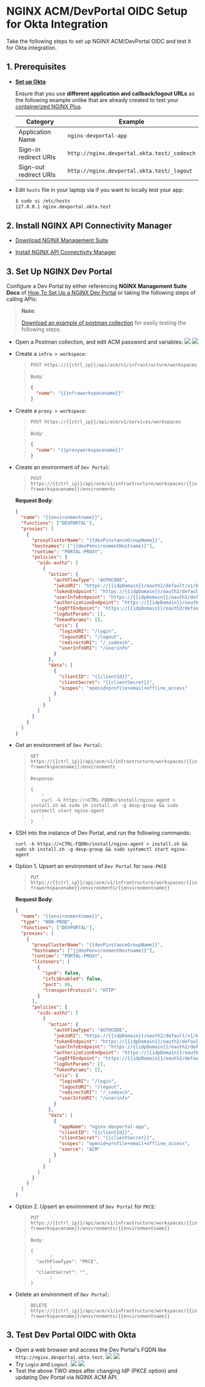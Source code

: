 # NGINX ACM/DevPortal OIDC Setup for Okta Integration

Take the following steps to set up NGINX ACM/DevPortal OIDC and test it for Okta integration.

## 1. Prerequisites

- [**Set up Okta**](./01-IdP-Setup.md)

  Ensure that you use **different application and callback/logout URLs** as the following example unlike that are already created to test your [containerized NGINX Plus](./02-NGINX-Plus-Setup.md).

  | Category               | Example                                     |
  | ---------------------- | ------------------------------------------- |
  | Application Name       | `nginx-devportal-app`                       |
  | Sign-in redirect URIs  | `http://nginx.devportal.okta.test/_codexch` |
  | Sign-out redirect URIs | `http://nginx.devportal.okta.test/_logout`  |

- Edit `hosts` file in your laptop via if you want to locally test your app:

  ```bash
  $ sudo vi /etc/hosts
  127.0.0.1 nginx.devportal.okta.test
  ```

## 2. Install NGINX API Connectivity Manager

- [Download NGINX Management Suite](https://docs.nginx.com/nginx-management-suite/)

- [Install NGINX API Connectivity Manager](https://docs.nginx.com/nginx-management-suite/admin-guides/installation/install-guide/)

## 3. Set Up NGINX Dev Portal

Configure a Dev Portal by either referencing **NGINX Management Suite Docs** of [How To Set Up a NGINX Dev Portal](https://docs.nginx.com/nginx-management-suite/acm/getting-started/add-devportal/) or taking the following steps of calling APIs:

> **Note**:
>
> [Download an example of postman collection](./ACM-DevPortal-OIDC-for-Okta.postman_collection) for easily testing the following steps.

- Open a Postman collection, and edit ACM password and variables:
  ![](./img/postman-auth.png)
  ![](./img/postman-variables.png)

- Create a `infra > workspace`:

  > `POST https://{{ctrl_ip}}/api/acm/v1/infrastructure/workspaces`
  >
  > `Body`:
  >
  > ```json
  > {
  >   "name": "{{infraworkspacename}}"
  > }
  > ```

- Create a `proxy > workspace`:

  > `POST https://{{ctrl_ip}}/api/acm/v1/services/workspaces`
  >
  > `Body`:
  >
  > ```json
  > {
  >   "name": "{{proxyworkspacename}}"
  > }
  > ```

- Create an environment of `Dev Portal`:

  > `POST https://{{ctrl_ip}}/api/acm/v1/infrastructure/workspaces/{{infraworkspacename}}/environments`

  **Request Body**:

  ```json
  {
    "name": "{{environmentname}}",
    "functions": ["DEVPORTAL"],
    "proxies": [
      {
        "proxyClusterName": "{{devPinstanceGroupName}}",
        "hostnames": ["{{devPenvironmentHostname}}"],
        "runtime": "PORTAL-PROXY",
        "policies": {
          "oidc-authz": [
            {
              "action": {
                "authFlowType": "AUTHCODE",
                "jwksURI": "https://{{idpDomain}}/oauth2/default/v1/keys",
                "tokenEndpoint": "https://{{idpDomain}}/oauth2/default/v1/token",
                "userInfoEndpoint": "https://{{idpDomain}}/oauth2/default/v1/userinfo",
                "authorizationEndpoint": "https://{{idpDomain}}/oauth2/default/v1/authorize",
                "logOffEndpoint": "https://{{idpDomain}}/oauth2/default/v1/logout",
                "logOutParams": [],
                "TokenParams": [],
                "uris": {
                  "loginURI": "/login",
                  "logoutURI": "/logout",
                  "redirectURI": "/_codexch",
                  "userInfoURI": "/userinfo"
                }
              },
              "data": [
                {
                  "clientID": "{{clientId}}",
                  "clientSecret": "{{clientSecret}}",
                  "scopes": "openid+profile+email+offline_access"
                }
              ]
            }
          ]
        }
      }
    ]
  }
  ```

- Get an environment of `Dev Portal`:

  > `GET https://{{ctrl_ip}}/api/acm/v1/infrastructure/workspaces/{{infraworkspacename}}/environments`
  >
  > `Response`:
  >
  > ```
  > {
  >     :
  >     curl -k https://<CTRL-FQDN>/install/nginx-agent > install.sh && sudo sh install.sh -g devp-group && sudo systemctl start nginx-agent
  >     :
  > }
  > ```

- SSH into the instance of Dev Portal, and run the following commands:

  ```ssh
  curl -k https://<CTRL-FQDN>/install/nginx-agent > install.sh && sudo sh install.sh -g devp-group && sudo systemctl start nginx-agent
  ```

- Option 1. Upsert an environment of `Dev Portal` for `none-PKCE`

  > `PUT https://{{ctrl_ip}}/api/acm/v1/infrastructure/workspaces/{{infraworkspacename}}/environments/{{environmentname}}`

  **Request Body**:

  ```json
  {
    "name": "{{environmentname}}",
    "type": "NON-PROD",
    "functions": ["DEVPORTAL"],
    "proxies": [
      {
        "proxyClusterName": "{{devPinstanceGroupName}}",
        "hostnames": ["{{devPenvironmentHostname}}"],
        "runtime": "PORTAL-PROXY",
        "listeners": [
          {
            "ipv6": false,
            "isTLSEnabled": false,
            "port": 80,
            "transportProtocol": "HTTP"
          }
        ],
        "policies": {
          "oidc-authz": [
            {
              "action": {
                "authFlowType": "AUTHCODE",
                "jwksURI": "https://{{idpDomain}}/oauth2/default/v1/keys",
                "tokenEndpoint": "https://{{idpDomain}}/oauth2/default/v1/token",
                "userInfoEndpoint": "https://{{idpDomain}}/oauth2/default/v1/userinfo",
                "authorizationEndpoint": "https://{{idpDomain}}/oauth2/default/v1/authorize",
                "logOffEndpoint": "https://{{idpDomain}}/oauth2/default/v1/logout",
                "logOutParams": [],
                "TokenParams": [],
                "uris": {
                  "loginURI": "/login",
                  "logoutURI": "/logout",
                  "redirectURI": "/_codexch",
                  "userInfoURI": "/userinfo"
                }
              },
              "data": [
                {
                  "appName": "nginx-devportal-app",
                  "clientID": "{{clientId}}",
                  "clientSecret": "{{clientSecret}}",
                  "scopes": "openid+profile+email+offline_access",
                  "source": "ACM"
                }
              ]
            }
          ]
        }
      }
    ]
  }
  ```

- Option 2. Upsert an environment of `Dev Portal` for `PKCE`:

  > `PUT https://{{ctrl_ip}}/api/acm/v1/infrastructure/workspaces/{{infraworkspacename}}/environments/{{environmentname}}`
  >
  > `Body`:
  >
  > ```
  > {
  >        :
  >   "authFlowType": "PKCE",
  >        :
  >   "clientSecret": "",
  >        :
  > }
  > ```

- Delete an environment of `Dev Portal`:

  > `DELETE https://{{ctrl_ip}}/api/acm/v1/infrastructure/workspaces/{{infraworkspacename}}/environments/{{environmentname}}`

## 3. Test Dev Portal OIDC with Okta

- Open a web browser and access the Dev Portal's FQDN like `http://nginx.devportal.okta.test`.
 ![](./img/okta-devportal-logged-out.png)
 ![](./img/okta-devportal-signin.png)
- Try `Login` and `Logout`.
 ![](./img/okta-devportal-logged-in.png)
 ![](./img/okta-devportal-logged-out.png)
- Test the above TWO steps after changing IdP (PKCE option) and updating Dev Portal via NGINX ACM API.
